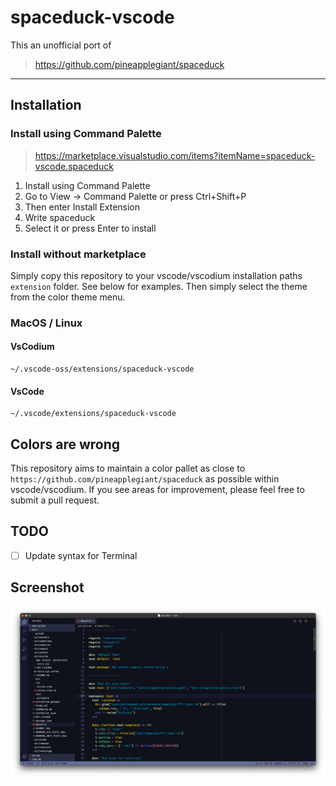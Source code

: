 # spaceduck-vscode

This an unofficial port of 

> https://github.com/pineapplegiant/spaceduck

---

## Installation

### Install using Command Palette

> https://marketplace.visualstudio.com/items?itemName=spaceduck-vscode.spaceduck

1. Install using Command Palette
2. Go to View -> Command Palette or press Ctrl+Shift+P
3. Then enter Install Extension
4. Write spaceduck
5. Select it or press Enter to install

### Install without marketplace

Simply copy this repository to your vscode/vscodium installation paths `extension` folder. See below for examples. Then simply select the theme from the color theme menu.

### MacOS / Linux

#### VsCodium

```console
~/.vscode-oss/extensions/spaceduck-vscode
```
#### VsCode

```console
~/.vscode/extensions/spaceduck-vscode
```

## Colors are wrong

This repository aims to maintain a color pallet as close to `https://github.com/pineapplegiant/spaceduck` as possible within vscode/vscodium. If you see areas for improvement, please feel free to submit a pull request.

## TODO
- [ ] Update syntax for Terminal

## Screenshot

![Ruby](ruby.png)
